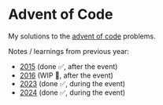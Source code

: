 # Advent of Code

My solutions to the [advent of code](https://adventofcode.com/) problems.

Notes / learnings from previous year:
- [2015](/2015/README.md) (done ✅, after the event)
- [2016](/2016/README.md) (WIP 🚧, after the event)
- [2023](/2023/README.md) (done ✅, during the event)
- [2024](/2024/README.md) (done ✅, during the event)
